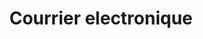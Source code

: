 ---
title: Courrier electronique
longTitle: 'Courrier électronique'
tags:
- gccommon
french:
- "[[Electronic mail]]"
---